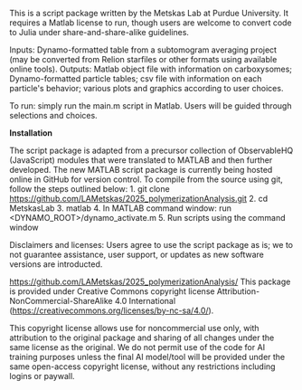 This is a script package written by the Metskas Lab at Purdue University.  It requires a Matlab license to run, though users are welcome to convert code to Julia under share-and-share-alike guidelines.

Inputs: Dynamo-formatted table from a subtomogram averaging project (may be converted from Relion starfiles or other formats using available online tools).
Outputs: Matlab object file with information on carboxysomes; Dynamo-formatted particle tables; csv file with information on each particle's behavior; various plots and graphics according to user choices.

To run: simply run the main.m script in Matlab.  Users will be guided through selections and choices.

**Installation**

The script package is adapted from a precursor collection of ObservableHQ (JavaScript) modules that were translated to MATLAB and then further developed. The new MATLAB script package is currently being hosted online in GitHub for version control. To compile from the source using git, follow the steps outlined below: 
		1. git clone  https://github.com/LAMetskas/2025_polymerizationAnalysis.git 
		2. cd MetskasLab 
		3. matlab 
		4. In MATLAB command window: run <DYNAMO_ROOT>/dynamo_activate.m 
		5. Run scripts using the command window 



Disclaimers and licenses:
Users agree to use the script package as is; we to not guarantee assistance, user support, or updates as new software versions are introducted.

https://github.com/LAMetskas/2025_polymerizationAnalysis/  This package is provided under Creative Commons copyright license Attribution-NonCommercial-ShareAlike 4.0 International (https://creativecommons.org/licenses/by-nc-sa/4.0/). 

This copyright license allows use for noncommercial use only, with attribution to the original package and sharing of all changes under the same license as the original.  We do not permit use of the code for AI training purposes unless the final AI model/tool will be provided under the same open-access copyright license, without any restrictions including logins or paywall.
